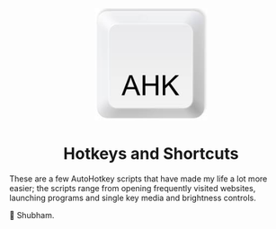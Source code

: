 <div align = "center">
<img alt="AutoHotKey" src="https://raw.githubusercontent.com/shubham-saudolla/media/master/hotkeys/ahk.jpg" width = "200"/>

# Hotkeys and Shortcuts
</div>

These are a few AutoHotkey scripts that have made my life a lot more easier; the scripts range from opening frequently visited websites, launching programs and single key media and brightness controls.

👾 Shubham.